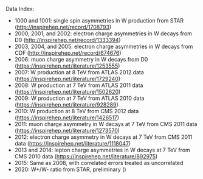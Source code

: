 Data Index:
- 1000 and 1001: single spin asymmetries in W production from STAR (http://inspirehep.net/record/1708793)
- 2000, 2001, and 2002: electron charge asymmetries in W decays from D0 (http://inspirehep.net/record/1333394)
- 2003, 2004, and 2005: electron charge asymmetries in W decays from CDF (http://inspirehep.net/record/674676)
- 2006: muon charge asymmetry in W decays from D0 (https://inspirehep.net/literature/1253555)
- 2007: W production at 8 TeV from ATLAS 2012 data (https://inspirehep.net/literature/1729240)
- 2008: W production at 7 TeV from ATLAS 2011 data (https://inspirehep.net/literature/1502620)
- 2009: W production at 7 TeV from ATLAS 2010 data (https://inspirehep.net/literature/928289)
- 2010: W production at 8 TeV from CMS 2012 data (https://inspirehep.net/literature/1426517)
- 2011: muon charge asymmetry in W decays at 7 TeV from CMS 2011 data (https://inspirehep.net/literature/1273570)
- 2012: electron charge asymmetry in W decays at 7 TeV from CMS 2011 data (https://inspirehep.net/literature/1118047)
- 2013 and 2014: lepton charge asymmetries in W decays at 7 TeV from CMS 2010 data (https://inspirehep.net/literature/892975)
- 2015: Same as 2008, with correlated errors treated as uncorrelated
- 2020: W+/W- ratio from STAR, preliminary ()


